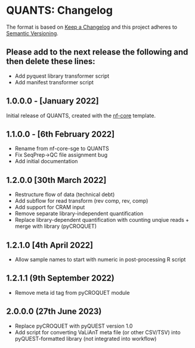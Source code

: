 # QUANTS: Changelog

The format is based on [Keep a Changelog](https://keepachangelog.com/en/1.0.0/)
and this project adheres to [Semantic Versioning](https://semver.org/spec/v2.0.0.html).

## Please add to the next release the following and then delete these lines:
* Add pyquest library transformer script
* Add manifest transformer script

## 1.0.0.0 - [January 2022]

Initial release of QUANTS, created with the [nf-core](https://nf-co.re/) template.

## 1.1.0.0 - [6th February 2022]

* Rename from nf-core-sge to QUANTS
* Fix SeqPrep->QC file assignment bug
* Add initial documentation

## 1.2.0.0 [30th March 2022]

* Restructure flow of data (technical debt)
* Add subflow for read transform (rev comp, rev, comp)
* Add support for CRAM input
* Remove separate library-independent quantification
* Replace library-dependent quantification with counting unqiue reads + merge with library (pyCROQUET)

## 1.2.1.0 [4th April 2022]

* Allow sample names to start with numeric in post-processing R script

## 1.2.1.1 (9th September 2022)

* Remove meta id tag from pyCROQUET module

## 2.0.0.0 (27th June 2023)

* Replace pyCROQUET with pyQUEST version 1.0
* Add script for converting VaLiAnT meta file (or other CSV/TSV) into pyQUEST-formatted library (not integrated into workflow)
